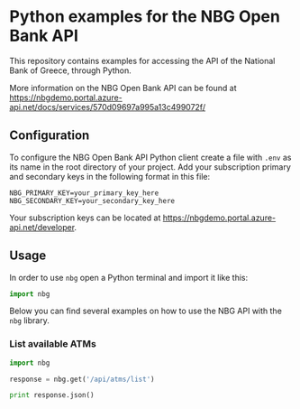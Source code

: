 # Python examples for the NBG Open Bank API

This repository contains examples for accessing the API of the National Bank of Greece, through Python.

More information on the NBG Open Bank API can be found at https://nbgdemo.portal.azure-api.net/docs/services/570d09697a995a13c499072f/

## Configuration

To configure the NBG Open Bank API Python client create a file with `.env` as its name in the root directory of your project. Add your subscription primary and secondary keys in the following format in this file:

```
NBG_PRIMARY_KEY=your_primary_key_here
NBG_SECONDARY_KEY=your_secondary_key_here
```

Your subscription keys can be located at https://nbgdemo.portal.azure-api.net/developer.

## Usage

In order to use `nbg` open a Python terminal and import it like this:

```python
import nbg
```

Below you can find several examples on how to use the NBG API with the `nbg` library.

### List available ATMs

```python
import nbg

response = nbg.get('/api/atms/list')

print response.json()
```
